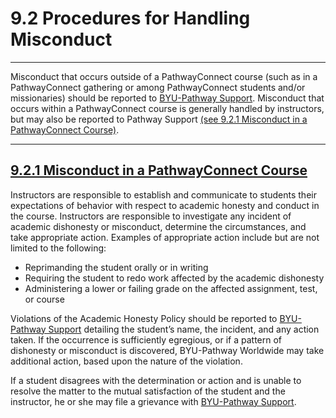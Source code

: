 
9\.2 Procedures for Handling Misconduct
=======================================




---






Misconduct that occurs outside of a PathwayConnect course (such as in a PathwayConnect gathering or among PathwayConnect students and/or missionaries) should be reported to [BYU\-Pathway Support](https://byupathway.org/help). Misconduct that occurs within a PathwayConnect course is generally handled by instructors, but may also be reported to Pathway Support [(see 9\.2\.1 Misconduct in a PathwayConnect Course)](https://www.byupathway.org/revised-student-handbook/9-2-procedures-for-handling-misconduct-r).








---




[9\.2\.1 Misconduct in a PathwayConnect Course](#9-2-1-misconduct-in-a-pathwayconnect-course)
---------------------------------------------------------------------------------------------




Instructors are responsible to establish and communicate to students their expectations of behavior with respect to academic honesty and conduct in the course. Instructors are responsible to investigate any incident of academic dishonesty or misconduct, determine the circumstances, and take appropriate action. Examples of appropriate action include but are not limited to the following:



* Reprimanding the student orally or in writing
* Requiring the student to redo work affected by the academic dishonesty
* Administering a lower or failing grade on the affected assignment, test, or course


Violations of the Academic Honesty Policy should be reported to [BYU\-Pathway Support](https://byupathway.org/help) detailing the student’s name, the incident, and any action taken. If the occurrence is sufficiently egregious, or if a pattern of dishonesty or misconduct is discovered, BYU\-Pathway Worldwide may take additional action, based upon the nature of the violation.


If a student disagrees with the determination or action and is unable to resolve the matter to the mutual satisfaction of the student and the instructor, he or she may file a grievance with [BYU\-Pathway Support](https://byupathway.org/help).
  







